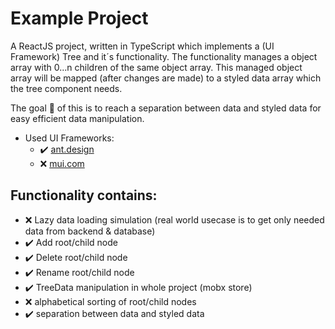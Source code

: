 # Example Project
A ReactJS project, written in TypeScript which implements a (UI Framework) Tree and it´s functionality. The functionality manages a object array with 0...n children of the same object array. This managed object array will be mapped (after changes are made) to a styled data array which the tree component needs.

The goal :checkered_flag: of this is to reach a separation between data and styled data for easy efficient data manipulation.

- Used UI Frameworks:
  - :heavy_check_mark: [ant.design](https://ant.design/)
  - :x: [mui.com](https://mui.com)

## Functionality contains:
- :x: Lazy data loading simulation (real world usecase is to get only needed data from backend & database)
- :heavy_check_mark: Add root/child node 
- :heavy_check_mark: Delete root/child node
- :heavy_check_mark: Rename root/child node
- :heavy_check_mark: TreeData manipulation in whole project (mobx store)
- :x: alphabetical sorting of root/child nodes
- :heavy_check_mark: separation between data and styled data